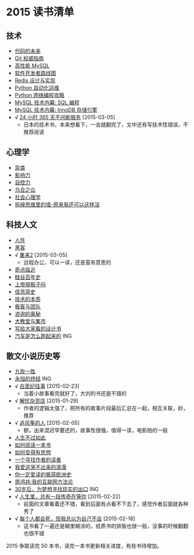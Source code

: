 # 2015 读书清单

## 技术

* [代码的未来](http://book.douban.com/subject/24536403/)
* [Git 权威指南](http://book.douban.com/subject/6526452/)
* [高性能 MySQL](http://book.douban.com/subject/23008813/)
* [软件开发者路线图](http://book.douban.com/subject/4924164/)
* [Redis 设计与实现](http://book.douban.com/subject/25900156/)
* [Python 自动化运维](http://book.douban.com/subject/26258735/)
* [Python 网络编程攻略](http://book.douban.com/subject/26230343/)
* [MySQL 技术内幕: SQL 编程](http://book.douban.com/subject/10569620/)
* [MySQL 技术内幕: InnoDB 存储引擎](http://book.douban.com/subject/24708143/)
* √ [24 小时 365 天不间断服务](http://book.douban.com/subject/26293733/) [2015-03-05]
    * 日本的技术书，本来想看下，一会就翻完了，文中还有写技术性错误，不推荐阅读

## 心理学

* [异类](http://book.douban.com/subject/25863621/)
* [影响力](http://book.douban.com/subject/1786387/)
* [自控力](http://book.douban.com/subject/10786473/)
* [乌合之众](http://book.douban.com/subject/2256351/)
* [社会心理学](http://book.douban.com/subject/1476651/)
* [拆掉思维里的墙-原来我还可以这样活](http://book.douban.com/subject/4953695/)

## 科技人文

* [人件](http://book.douban.com/subject/1108725/)
* [黑客](http://book.douban.com/subject/6860890/)
* √ [重来2](http://book.douban.com/subject/25861795/) [2015-03-05]
    * 远程办公，可以一读，还是蛮有意思的
* [奇点临近](http://book.douban.com/subject/6855803/)
* [硅谷百年史](http://book.douban.com/subject/25857804/)
* [上帝掷骰子吗](http://book.douban.com/subject/1467022/)
* [信息简史](http://book.douban.com/subject/25752043/)
* [技术的本质](http://book.douban.com/subject/25846075/)
* [极客与团队](http://book.douban.com/subject/21372237/)
* [咨询的奥秘](http://book.douban.com/subject/25785829/)
* [大教堂与集市](http://book.douban.com/subject/25881855/)
* [写给大家看的设计书](http://book.douban.com/subject/3323633/)
* [汽车是怎么跑起来的](http://book.douban.com/subject/25761310/) ING

## 散文小说历史等

* [九败一胜](http://book.douban.com/subject/25975454/)
* [永恒的终结](http://book.douban.com/subject/25829693/) ING
* √ [白垩纪往事](http://book.douban.com/subject/4832901/) [2015-02-23]
    * 当着小故事看完就好了，大刘的书还是不错的
* √ [解忧杂货店](http://book.douban.com/subject/25862578/) [2015-01-29]
    * 作者的逻辑太强了，把所有的故事片段最后汇总在一起，相互关联，妙，推荐
* √ [追风筝的人](http://book.douban.com/subject/1770782/) [2015-02-05]
    * 额，出来混迟早要还的，故事性很强，值得一读，电影拍的一般
* [人生不过如此](http://book.douban.com/subject/1987453/)
* [如何阅读一本书](http://book.douban.com/subject/1013208/)
* [如何变得有思想](http://book.douban.com/subject/26268552/)
* [一个寻找作者的读者](http://www.ituring.com.cn/book/1432)
* [我爱这哭不出来的浪漫](http://book.douban.com/subject/25913058/)
* [你一定爱读的极简欧洲史](http://book.douban.com/subject/5366248/)
* [周鸿祎:我的互联网方法论](http://book.douban.com/subject/25928983/)
* [30岁后，为梦想寻找现实的出口](http://book.douban.com/subject/25974698/) ING
* √ [人生里，总有一段传奇在等你](http://book.douban.com/subject/26257660/) [2015-02-22]
    * 前面的文章看着还不错，看到后面有点看不下去了，感觉作者后面就各种秀了
* √ [每个人都会死，但我总以为自己不会](http://book.douban.com/subject/25718139/) [2015-02-18]
    * 这书看了一遍还是糊里糊涂的，纸质书的排版也很一般，没事的时候翻翻也很不错

2015 争取读完 50 本书，读完一本书更新相关进度，有些书待增加。
